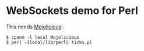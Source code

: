# WebSockets demo for Perl

This needs [Mojolicious](https://mojolicious.org):

    $ cpanm -l local Mojolicious
    $ perl -Ilocal/lib/perl5 ticks.pl
